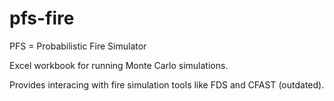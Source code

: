 # pfs-fire
PFS = Probabilistic Fire Simulator

Excel workbook for running Monte Carlo simulations.

Provides interacing with fire simulation tools like FDS and CFAST (outdated).
